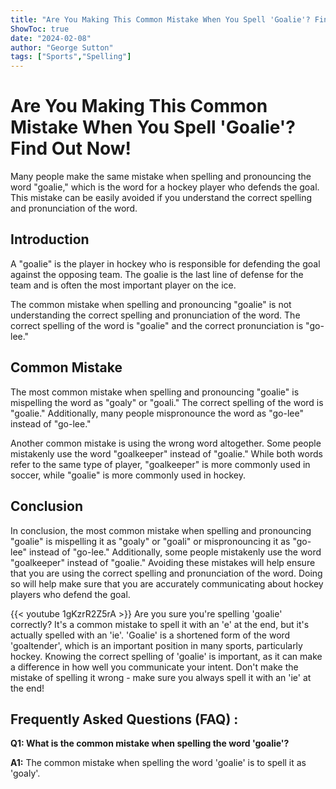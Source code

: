 ```yaml
---
title: "Are You Making This Common Mistake When You Spell 'Goalie'? Find Out Now!"
ShowToc: true 
date: "2024-02-08"
author: "George Sutton" 
tags: ["Sports","Spelling"]
---
```

# Are You Making This Common Mistake When You Spell 'Goalie'? Find Out Now!

Many people make the same mistake when spelling and pronouncing the word "goalie," which is the word for a hockey player who defends the goal. This mistake can be easily avoided if you understand the correct spelling and pronunciation of the word.

## Introduction

A "goalie" is the player in hockey who is responsible for defending the goal against the opposing team. The goalie is the last line of defense for the team and is often the most important player on the ice.

The common mistake when spelling and pronouncing "goalie" is not understanding the correct spelling and pronunciation of the word. The correct spelling of the word is "goalie" and the correct pronunciation is "go-lee."

## Common Mistake

The most common mistake when spelling and pronouncing "goalie" is mispelling the word as "goaly" or "goali." The correct spelling of the word is "goalie." Additionally, many people mispronounce the word as "go-lee" instead of "go-lee."

Another common mistake is using the wrong word altogether. Some people mistakenly use the word "goalkeeper" instead of "goalie." While both words refer to the same type of player, "goalkeeper" is more commonly used in soccer, while "goalie" is more commonly used in hockey.

## Conclusion

In conclusion, the most common mistake when spelling and pronouncing "goalie" is mispelling it as "goaly" or "goali" or mispronouncing it as "go-lee" instead of "go-lee." Additionally, some people mistakenly use the word "goalkeeper" instead of "goalie." Avoiding these mistakes will help ensure that you are using the correct spelling and pronunciation of the word. Doing so will help make sure that you are accurately communicating about hockey players who defend the goal.

{{< youtube 1gKzrR2Z5rA >}} 
Are you sure you're spelling 'goalie' correctly? It's a common mistake to spell it with an 'e' at the end, but it's actually spelled with an 'ie'. 'Goalie' is a shortened form of the word 'goaltender', which is an important position in many sports, particularly hockey. Knowing the correct spelling of 'goalie' is important, as it can make a difference in how well you communicate your intent. Don't make the mistake of spelling it wrong - make sure you always spell it with an 'ie' at the end!

## Frequently Asked Questions (FAQ) :
**Q1: What is the common mistake when spelling the word 'goalie'?**

**A1:** The common mistake when spelling the word 'goalie' is to spell it as 'goaly'.





